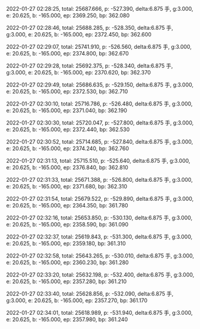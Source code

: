 2022-01-27 02:28:25, total: 25687.666, p: -527.390, delta:6.875 手, g:3.000, e: 20.625, b: -165.000, ep: 2369.250, bp: 362.080

2022-01-27 02:28:46, total: 25688.285, p: -528.350, delta:6.875 手, g:3.000, e: 20.625, b: -165.000, ep: 2372.450, bp: 362.600

2022-01-27 02:29:07, total: 25741.910, p: -526.560, delta:6.875 手, g:3.000, e: 20.625, b: -165.000, ep: 2374.800, bp: 362.670

2022-01-27 02:29:28, total: 25692.375, p: -528.340, delta:6.875 手, g:3.000, e: 20.625, b: -165.000, ep: 2370.620, bp: 362.370

2022-01-27 02:29:49, total: 25686.635, p: -529.150, delta:6.875 手, g:3.000, e: 20.625, b: -165.000, ep: 2372.530, bp: 362.710

2022-01-27 02:30:10, total: 25716.786, p: -526.480, delta:6.875 手, g:3.000, e: 20.625, b: -165.000, ep: 2371.040, bp: 362.190

2022-01-27 02:30:30, total: 25720.047, p: -527.800, delta:6.875 手, g:3.000, e: 20.625, b: -165.000, ep: 2372.440, bp: 362.530

2022-01-27 02:30:52, total: 25714.685, p: -527.840, delta:6.875 手, g:3.000, e: 20.625, b: -165.000, ep: 2374.240, bp: 362.760

2022-01-27 02:31:13, total: 25715.510, p: -525.640, delta:6.875 手, g:3.000, e: 20.625, b: -165.000, ep: 2376.840, bp: 362.810

2022-01-27 02:31:33, total: 25671.388, p: -526.800, delta:6.875 手, g:3.000, e: 20.625, b: -165.000, ep: 2371.680, bp: 362.310

2022-01-27 02:31:54, total: 25679.522, p: -529.890, delta:6.875 手, g:3.000, e: 20.625, b: -165.000, ep: 2364.350, bp: 361.780

2022-01-27 02:32:16, total: 25653.850, p: -530.130, delta:6.875 手, g:3.000, e: 20.625, b: -165.000, ep: 2358.590, bp: 361.090

2022-01-27 02:32:37, total: 25619.843, p: -531.300, delta:6.875 手, g:3.000, e: 20.625, b: -165.000, ep: 2359.180, bp: 361.310

2022-01-27 02:32:58, total: 25643.265, p: -530.010, delta:6.875 手, g:3.000, e: 20.625, b: -165.000, ep: 2360.230, bp: 361.280

2022-01-27 02:33:20, total: 25632.198, p: -532.400, delta:6.875 手, g:3.000, e: 20.625, b: -165.000, ep: 2357.280, bp: 361.210

2022-01-27 02:33:40, total: 25628.856, p: -532.090, delta:6.875 手, g:3.000, e: 20.625, b: -165.000, ep: 2357.270, bp: 361.170

2022-01-27 02:34:01, total: 25618.989, p: -531.940, delta:6.875 手, g:3.000, e: 20.625, b: -165.000, ep: 2357.980, bp: 361.240